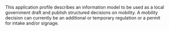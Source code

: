 This application profile describes an information model to be used as a local government 
draft and publish structured decisions on mobility. 
A mobility decision can currently be an additional or temporary regulation or a permit 
for intake and/or signage.